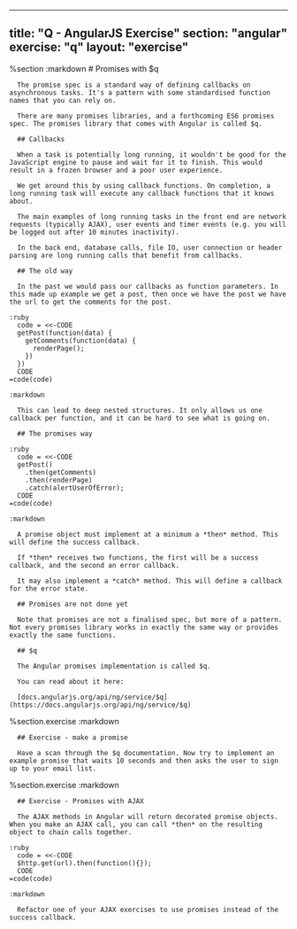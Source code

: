 ---
  title: "Q - AngularJS Exercise"
  section: "angular"
  exercise: "q"
  layout: "exercise"
  ---
  
  %section
    :markdown
      # Promises with $q
  
      The promise spec is a standard way of defining callbacks on asynchronous tasks. It's a pattern with some standardised function names that you can rely on.
  
      There are many promises libraries, and a forthcoming ES6 promises spec. The promises library that comes with Angular is called $q.
  
      ## Callbacks
  
      When a task is potentially long running, it wouldn't be good for the JavaScript engine to pause and wait for it to finish. This would result in a frozen browser and a poor user experience.
  
      We get around this by using callback functions. On completion, a long running task will execute any callback functions that it knows about.
  
      The main examples of long running tasks in the front end are network requests (typically AJAX), user events and timer events (e.g. you will be logged out after 10 minutes inactivity).
  
      In the back end, database calls, file IO, user connection or header parsing are long running calls that benefit from callbacks.
  
      ## The old way
  
      In the past we would pass our callbacks as function parameters. In this made up example we get a post, then once we have the post we have the url to get the comments for the post.
  
    :ruby
      code = <<-CODE
      getPost(function(data) {
        getComments(function(data) {
          renderPage();
        })
      })
      CODE
    =code(code)
  
    :markdown
  
      This can lead to deep nested structures. It only allows us one callback per function, and it can be hard to see what is going on.
  
      ## The promises way
  
    :ruby
      code = <<-CODE
      getPost()
        .then(getComments)
        .then(renderPage)
        .catch(alertUserOfError);
      CODE
    =code(code)
  
    :markdown
  
      A promise object must implement at a minimum a *then* method. This will define the success callback.
  
      If *then* receives two functions, the first will be a success callback, and the second an error callback.
  
      It may also implement a *catch* method. This will define a callback for the error state.
  
      ## Promises are not done yet
  
      Note that promises are not a finalised spec, but more of a pattern. Not every promises library works in exactly the same way or provides exactly the same functions.
  
      ## $q
  
      The Angular promises implementation is called $q.
  
      You can read about it here:
  
      [docs.angularjs.org/api/ng/service/$q](https://docs.angularjs.org/api/ng/service/$q)
  
  %section.exercise
    :markdown
  
      ## Exercise - make a promise
  
      Have a scan through the $q documentation. Now try to implement an example promise that waits 10 seconds and then asks the user to sign up to your email list.
  
  %section.exercise
    :markdown
  
      ## Exercise - Promises with AJAX
  
      The AJAX methods in Angular will return decorated promise objects. When you make an AJAX call, you can call *then* on the resulting object to chain calls together.
  
    :ruby
      code = <<-CODE
      $http.get(url).then(function(){});
      CODE
    =code(code)
  
    :markdown
  
      Refactor one of your AJAX exercises to use promises instead of the success callback.
  